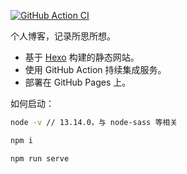 [![GitHub Action CI](https://github.com/imbant/blog/actions/workflows/ci.yml/badge.svg)](https://github.com/imbant/blog/actions/workflows/ci.yml)

个人博客，记录所思所想。

- 基于 [Hexo](https://hexo.io/) 构建的静态网站。
- 使用 GitHub Action 持续集成服务。
- 部署在 GitHub Pages 上。

如何启动：

```bash
node -v // 13.14.0，与 node-sass 等相关

npm i

npm run serve
```
